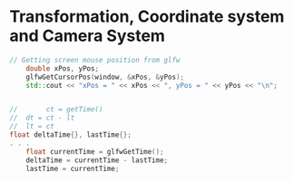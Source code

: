 
# Transformation, Coordinate system and Camera System

```cpp
// Getting screen mouse position from glfw
    double xPos, yPos;
    glfwGetCursorPos(window, &xPos, &yPos);
    std::cout << "xPos = " << xPos << ", yPos = " << yPos << "\n";
```

```cpp

//       ct = getTime()
//  dt = ct - lt
//  lt = ct
float deltaTime{}, lastTime{};
. . .
    float currentTime = glfwGetTime();
    deltaTime = currentTime - lastTime;
    lastTime = currentTime;
```